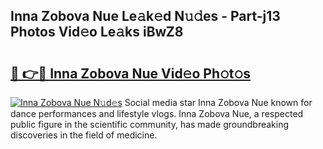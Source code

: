 ## Inna Zobova Nue Le𝚊k𝚎d N𝚞𝚍es - Part-j13 Photos Vid𝚎o Le𝚊ks iBwZ8

# <h2><a href="http://fb9z3c.evod.top/?m=Inna+Zobova+Nue">🔗 👉🔴 Inna Zobova Nue Vid𝚎o Ph𝚘t𝚘s</a></h2>

[![Inna Zobova Nue N𝚞d𝚎s](https://i.imgur.com/8V9OHl7.gif)](http://fb9z3c.evod.top/?m=Inna+Zobova+Nue)
Social media star Inna Zobova Nue known for dance performances and lifestyle vlogs. Inna Zobova Nue, a respected public figure in the scientific community, has made groundbreaking discoveries in the field of medicine. 
